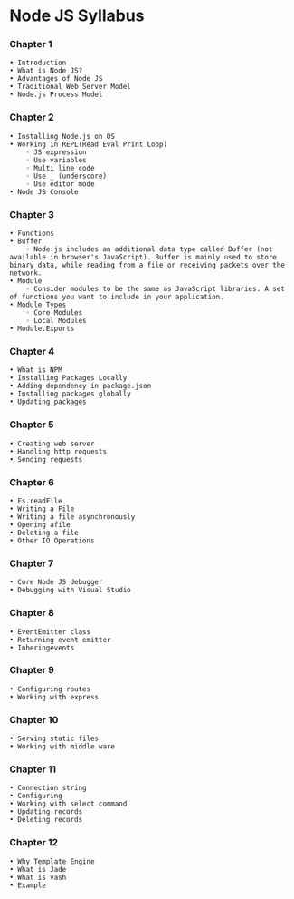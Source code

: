 # Node JS Syllabus

### Chapter 1 
    • Introduction
    • What is Node JS?
    • Advantages of Node JS
    • Traditional Web Server Model 
    • Node.js Process Model 

### Chapter 2 
    • Installing Node.js on OS
    • Working in REPL(Read Eval Print Loop)
        ◦ JS expression
        ◦ Use variables 
        ◦ Multi line code
        ◦ Use _ (underscore)
        ◦ Use editor mode 
    • Node JS Console

### Chapter 3
    • Functions
    • Buffer
        ◦ Node.js includes an additional data type called Buffer (not available in browser's JavaScript). Buffer is mainly used to store binary data, while reading from a file or receiving packets over the network. 
    • Module 
        ◦ Consider modules to be the same as JavaScript libraries. A set of functions you want to include in your application.
    • Module Types
        ◦ Core Modules
        ◦ Local Modules
    • Module.Exports

### Chapter 4
    • What is NPM
    • Installing Packages Locally
    • Adding dependency in package.json
    • Installing packages globally
    • Updating packages

### Chapter 5 
    • Creating web server
    • Handling http requests
    • Sending requests

### Chapter 6 
    • Fs.readFile
    • Writing a File
    • Writing a file asynchronously
    • Opening afile
    • Deleting a file
    • Other IO Operations

### Chapter 7
    • Core Node JS debugger
    • Debugging with Visual Studio

### Chapter 8
    • EventEmitter class
    • Returning event emitter
    • Inheringevents

### Chapter 9
    • Configuring routes
    • Working with express

### Chapter 10
    • Serving static files
    • Working with middle ware

### Chapter 11
    • Connection string
    • Configuring
    • Working with select command
    • Updating records
    • Deleting records

### Chapter 12
    • Why Template Engine
    • What is Jade
    • What is vash
    • Example 